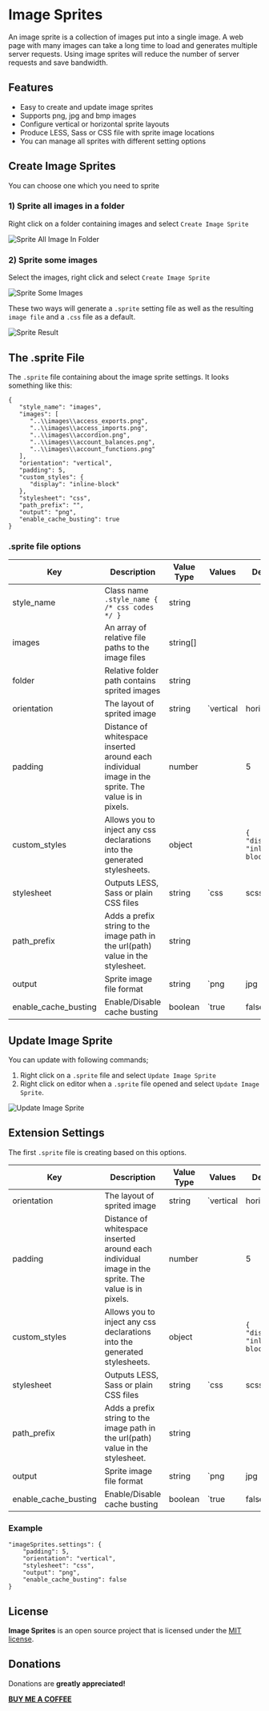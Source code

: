 # Image Sprites
An image sprite is a collection of images put into a single image. A web page with many images can take a long time to load and generates multiple server requests. Using image sprites will reduce the number of server requests and save bandwidth.

## Features
- Easy to create and update image sprites
- Supports png, jpg and bmp images
- Configure vertical or horizontal sprite layouts
- Produce LESS, Sass or CSS file with sprite image locations
- You can manage all sprites with different setting options

## Create Image Sprites
You can choose one which you need to sprite
### 1) Sprite all images in a folder
Right click on a folder containing images and select `Create Image Sprite`

![Sprite All Image In Folder](images/docs/folder-sprite.gif)

### 2) Sprite some images
Select the images, right click and select `Create Image Sprite`

![Sprite Some Images](images/docs/files-sprite.gif)

These two ways will generate a `.sprite` setting file as well as the resulting `image file` and a `.css` file as a default.

![Sprite Result](images/docs/display-sprite.jpg)


## The .sprite File
The `.sprite` file containing about the image sprite settings. It looks something like this:
```
{
   "style_name": "images",
   "images": [
      "..\\images\\access_exports.png",
      "..\\images\\access_imports.png",
      "..\\images\\accordion.png",
      "..\\images\\account_balances.png",
      "..\\images\\account_functions.png"
   ],
   "orientation": "vertical",
   "padding": 5,
   "custom_styles": {
      "display": "inline-block"
   },
   "stylesheet": "css",
   "path_prefix": "",
   "output": "png",
   "enable_cache_busting": true
}
```

### .sprite file options
|Key|Description|Value Type|Values|Default|
|---|-----------|----------|------|-------|
|style_name|Class name `.style_name { /* css codes */ }`|string| | |
|images|An array of relative file paths to the image files|string[]|||
|folder|Relative folder path contains sprited images|string|||
|orientation|The layout of sprited image|string|`vertical|horizontal`|`vertical`|
|padding|Distance of whitespace inserted around each individual image in the sprite. The value is in pixels.|number||5
|custom_styles|Allows you to inject any css declarations into the generated stylesheets.|object||`{ "display": "inline-block" }`|
|stylesheet|Outputs LESS, Sass or plain CSS files|string|`css|scss|less`|`css`|
|path_prefix|Adds a prefix string to the image path in the url(path) value in the stylesheet.|string|||
|output|Sprite image file format|string|`png|jpg|bmp`|`png`|
|enable_cache_busting|Enable/Disable cache busting|boolean|`true|false`|`true`


## Update Image Sprite
You can update with following commands;
1) Right click on a `.sprite` file and select `Update Image Sprite`
2) Right click on editor when a `.sprite` file opened and select `Update Image Sprite`.

![Update Image Sprite](images/docs/update-sprite.gif)


## Extension Settings
The first `.sprite` file is creating based on this options.

|Key|Description|Value Type|Values|Default|
|---|-----------|----------|------|-------|
|orientation|The layout of sprited image|string|`vertical|horizontal`|`vertical`|
|padding|Distance of whitespace inserted around each individual image in the sprite. The value is in pixels.|number||5
|custom_styles|Allows you to inject any css declarations into the generated stylesheets.|object||`{ "display": "inline-block" }`|
|stylesheet|Outputs LESS, Sass or plain CSS files|string|`css|scss|less`|`css`|
|path_prefix|Adds a prefix string to the image path in the url(path) value in the stylesheet.|string|||
|output|Sprite image file format|string|`png|jpg|bmp`|`png`|
|enable_cache_busting|Enable/Disable cache busting|boolean|`true|false`|`true`

### Example
```
"imageSprites.settings": {
    "padding": 5,
    "orientation": "vertical",
    "stylesheet": "css",
    "output": "png",
    "enable_cache_busting": false
}
```


## License
**Image Sprites** is an open source project that is licensed under the [MIT license](http://opensource.org/licenses/MIT).


## Donations
Donations are **greatly appreciated!**

**[BUY ME A COFFEE](http://bit.ly/2NCtG3k)**